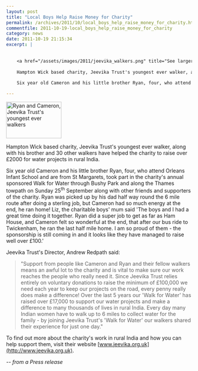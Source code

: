 ```yaml
---
layout: post
title: "Local Boys Help Raise Money for Charity"
permalink: /archives/2011/10/local_boys_help_raise_money_for_charity.html
commentfile: 2011-10-19-local_boys_help_raise_money_for_charity
category: news
date: 2011-10-19 21:15:34
excerpt: |
    
    
    <a href="/assets/images/2011/jeevika_walkers.png" title="See larger version of - Ryan and Cameron, Jeevika Trust's youngest ever walkers"><img src="/assets/images/2011/jeevika_walkers_thumb.png" width="150" height="99" alt="Ryan and Cameron, Jeevika Trust's youngest ever walkers" class="photo right" /></a>
    
    Hampton Wick based charity, Jeevika Trust's youngest ever walker, along with his brother and 30 other walkers have helped the charity to raise over &pound;2000 for water projects in rural India.
    
    Six year old Cameron and his little brother Ryan, four, who attend Orleans Infant School and are from St Margarets, took part in the charity's annual sponsored Walk for Water through Bushy Park and along the Thames towpath on Sunday 25<sup>th</sup> September along with other friends and supporters of the charity.  Ryan was picked up by his dad half way round the 6 mile route after doing a sterling job, but Cameron had so much energy at the end, he ran home!  Liz, the charitable boys' mum said 'The boys and I had a great time doing it together.  Ryan did a super job to get as far as Ham House, and Cameron felt so wonderful at the end, that after our bus ride to Twickenham, he ran the last half mile home.  I am so proud of them - the sponsorship is still coming in and it looks like they have managed to raise well over &pound;100.'

---
```


<a href="/assets/images/2011/jeevika_walkers.png" title="See larger version of - Ryan and Cameron, Jeevika Trust's youngest ever walkers"><img src="/assets/images/2011/jeevika_walkers_thumb.png" width="150" height="99" alt="Ryan and Cameron, Jeevika Trust's youngest ever walkers" class="photo right" /></a>

Hampton Wick based charity, Jeevika Trust's youngest ever walker, along with his brother and 30 other walkers have helped the charity to raise over £2000 for water projects in rural India.

Six year old Cameron and his little brother Ryan, four, who attend Orleans Infant School and are from St Margarets, took part in the charity's annual sponsored Walk for Water through Bushy Park and along the Thames towpath on Sunday 25<sup>th</sup> September along with other friends and supporters of the charity. Ryan was picked up by his dad half way round the 6 mile route after doing a sterling job, but Cameron had so much energy at the end, he ran home! Liz, the charitable boys' mum said 'The boys and I had a great time doing it together. Ryan did a super job to get as far as Ham House, and Cameron felt so wonderful at the end, that after our bus ride to Twickenham, he ran the last half mile home. I am so proud of them - the sponsorship is still coming in and it looks like they have managed to raise well over £100.'

Jeevika Trust's Director, Andrew Redpath said:

> "Support from people like Cameron and Ryan and their fellow walkers means an awful lot to the charity and is vital to make sure our work reaches the people who really need it. Since Jeevika Trust relies entirely on voluntary donations to raise the minimum of £100,000 we need each year to keep our projects on the road, every penny really does make a difference! Over the last 5 years our 'Walk for Water' has raised over £17,000 to support our water projects and make a difference to many thousands of lives in rural India. Every day many Indian women have to walk up to 6 miles to collect water for the family - by joining Jeevika Trust's 'Walk for Water' our walkers shared their experience for just one day."

To find out more about the charity's work in rural India and how you can help support them, visit their website [www.jeevika.org.uk](http://www.jeevika.org.uk).

<cite>-- from a Press release</cite>
